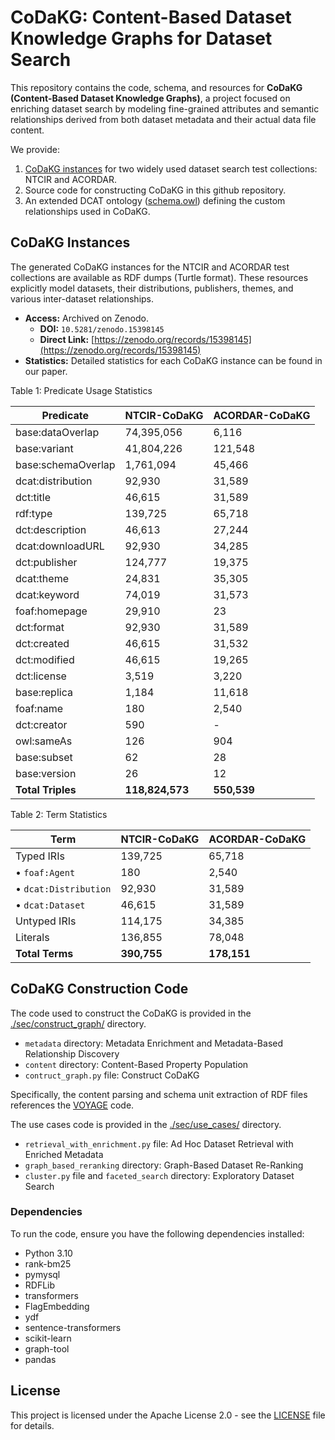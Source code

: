 # CoDaKG: Content-Based Dataset Knowledge Graphs for Dataset Search


This repository contains the code, schema, and resources for **CoDaKG (Content-Based Dataset Knowledge Graphs)**, a project focused on enriching dataset search by modeling fine-grained attributes and semantic relationships derived from both dataset metadata and their actual data file content.

We provide:
1. [CoDaKG instances](https://zenodo.org/records/15398145) for two widely used dataset search test collections: NTCIR and ACORDAR.
1. Source code for constructing CoDaKG in this github repository.
2. An extended DCAT ontology ([schema.owl](schema.owl)) defining the custom relationships used in CoDaKG.


## CoDaKG Instances

The generated CoDaKG instances for the NTCIR and ACORDAR test collections are available as RDF dumps (Turtle format). These resources explicitly model datasets, their distributions, publishers, themes, and various inter-dataset relationships.

*   **Access:** Archived on Zenodo.
    *   **DOI:** `10.5281/zenodo.15398145`
    *   **Direct Link:** [https://zenodo.org/records/15398145](https://zenodo.org/records/15398145)
*   **Statistics:** Detailed statistics for each CoDaKG instance can be found in our paper.

Table 1: Predicate Usage Statistics

| Predicate                          | NTCIR-CoDaKG   | ACORDAR-CoDaKG |
|------------------------------------|----------------|----------------|
| base:dataOverlap                   | 74,395,056     | 6,116          |
| base:variant                       | 41,804,226     | 121,548        |
| base:schemaOverlap                 | 1,761,094      | 45,466         |
| dcat:distribution                  | 92,930         | 31,589         |
| dct:title                          | 46,615         | 31,589         |
| rdf:type                           | 139,725        | 65,718         |
| dct:description                    | 46,613         | 27,244         |
| dcat:downloadURL                   | 92,930         | 34,285         |
| dct:publisher                      | 124,777        | 19,375         |
| dcat:theme                         | 24,831         | 35,305         |
| dcat:keyword                       | 74,019         | 31,573         |
| foaf:homepage                      | 29,910         | 23             |
| dct:format                         | 92,930         | 31,589         |
| dct:created                        | 46,615         | 31,532         |
| dct:modified                       | 46,615         | 19,265         |
| dct:license                        | 3,519          | 3,220          |
| base:replica                       | 1,184          | 11,618         |
| foaf:name                          | 180            | 2,540          |
| dct:creator                        | 590            | -              |
| owl:sameAs                         | 126            | 904            |
| base:subset                        | 62             | 28             |
| base:version                       | 26             | 12             |
| **Total Triples**                  | **118,824,573**| **550,539**    |

Table 2: Term Statistics

| Term                     | NTCIR-CoDaKG                           | ACORDAR-CoDaKG                         |
|--------------------------|----------------------------------------|----------------------------------------|
| Typed IRIs               | 139,725                                | 65,718                                 |
| • `foaf:Agent`           | 180                                    | 2,540                                  |
| • `dcat:Distribution`    | 92,930                                 | 31,589                                 |
| • `dcat:Dataset`         | 46,615                                 | 31,589                                 |
| Untyped IRIs             | 114,175                                | 34,385                                 |
| Literals                 | 136,855                                | 78,048                                 |
| **Total Terms**          | **390,755**                            | **178,151**                            |


## CoDaKG Construction Code

The code used to construct the CoDaKG is provided in the [./sec/construct_graph/](./src/construct_graph/) directory.
- `metadata` directory: Metadata Enrichment and Metadata-Based Relationship Discovery
- `content` directory: Content-Based Property Population
- `contruct_graph.py` file: Construct CoDaKG

Specifically, the content parsing and schema unit extraction of RDF files references the [VOYAGE](https://github.com/nju-websoft/VOYAGE) code.

The use cases code is provided in the [./sec/use_cases/](./src/use_cases/) directory.
- `retrieval_with_enrichment.py` file: Ad Hoc Dataset Retrieval with Enriched Metadata
- `graph_based_reranking` directory: Graph-Based Dataset Re-Ranking
- `cluster.py` file and `faceted_search` directory: Exploratory Dataset Search

### Dependencies

To run the code, ensure you have the following dependencies installed:
- Python 3.10
- rank-bm25
- pymysql
- RDFLib
- transformers
- FlagEmbedding
- ydf
- sentence-transformers
- scikit-learn
- graph-tool
- pandas


## License

This project is licensed under the Apache License 2.0 - see the [LICENSE](LICENSE) file for details.